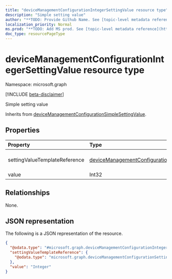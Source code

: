 ```yaml
---
title: "deviceManagementConfigurationIntegerSettingValue resource type"
description: "Simple setting value"
author: "**TODO: Provide Github Name. See [topic-level metadata reference](https://msgo.azurewebsites.net/add/document/guidelines/metadata.html#topic-level-metadata)**"
localization_priority: Normal
ms.prod: "**TODO: Add MS prod. See [topic-level metadata reference](https://msgo.azurewebsites.net/add/document/guidelines/metadata.html#topic-level-metadata)**"
doc_type: resourcePageType
---
```


# deviceManagementConfigurationIntegerSettingValue resource type

Namespace: microsoft.graph

[!INCLUDE [beta-disclaimer](../../includes/beta-disclaimer.md)]

Simple setting value


Inherits from [deviceManagementConfigurationSimpleSettingValue](../resources/devicemanagementconfigurationsimplesettingvalue.md).

## Properties
|Property|Type|Description|
|:---|:---|:---|
|settingValueTemplateReference|[deviceManagementConfigurationSettingValueTemplateReference](../resources/devicemanagementconfigurationsettingvaluetemplatereference.md)|Setting value template reference Inherited from [deviceManagementConfigurationSettingValue](../resources/devicemanagementconfigurationsettingvalue.md).|
|value|Int32|Value of the integer setting.|

## Relationships
None.

## JSON representation
The following is a JSON representation of the resource.
<!-- {
  "blockType": "resource",
  "@odata.type": "microsoft.graph.deviceManagementConfigurationIntegerSettingValue"
}
-->
``` json
{
  "@odata.type": "#microsoft.graph.deviceManagementConfigurationIntegerSettingValue",
  "settingValueTemplateReference": {
    "@odata.type": "microsoft.graph.deviceManagementConfigurationSettingValueTemplateReference"
  },
  "value": "Integer"
}
```

